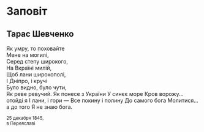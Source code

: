 # Заповіт
## Тарас Шевченко

Як умру, то поховайте  
Мене на могилі,  
Серед степу широкого,  
На Вкраїні милій,  
Щоб лани широкополі,  
І Дніпро, і кручі  
Було видно, було чути,  
Як реве ревучий.
Як понесе з України
У синєє море
Кров ворожу... отойді я
І лани, і гори —
Все покину і полину
До самого бога
Молитися... а до того
Я не знаю бога.   

<small>25 декабря 1845,<br/>
в Переяславі</small>

